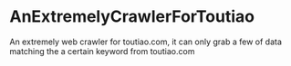 # AnExtremelyCrawlerForToutiao
An extremely web crawler for toutiao.com, it can only grab a few of data matching the a certain keyword from toutiao.com
